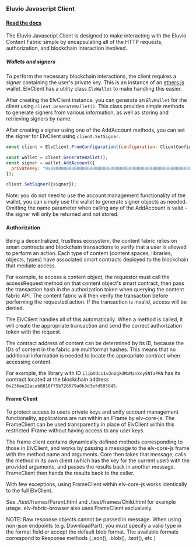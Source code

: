 ### Eluvio Javascript Client

#### [Read the docs](https://eluv-io.github.io/elv-client-js/ElvClient.html)

The Eluvio Javascript Client is designed to make interacting with the Eluvio Content Fabric simple by encapsulating all of the HTTP requests, authorization, and blockchain interaction involved.

##### Wallets and signers

To perform the necessary blockchain interactions, the client requires a *signer* containing the user's private key. This is an instance of an [ethers.js](https://github.com/ethers-io/ethers.js/) wallet. ElvClient has a utility class ```ElvWallet``` to make handling this easier.

After creating the ElvClient instance, you can generate an ```ElvWallet``` for the client using ```client.GenerateWallet()```. This class provides simple methods to generate signers from various information, as well as storing and retrieving signers by name. 

After creating a signer using one of the AddAccount methods, you can set the signer for ElvClient using ``client.SetSigner``.

```javascript
const client = ElvClient.FromConfiguration({configuration: ClientConfiguration});

const wallet = client.GenerateWallet();
const signer = wallet.AddAccount({
  privateKey: "0x0000000000000000000000000000000000000000000000000000000000000000"
});

client.SetSigner({signer});
```

Note: you do not need to use the account management functionality of the wallet, you can simply use the wallet to generate signer objects as needed. Omitting the name parameter when calling any of the AddAccount is valid - the signer will only be returned and not stored.



#### Authorization

Being a decentralized, trustless ecosystem, the content fabric relies on smart contracts and blockchain transactions to verify that a user is allowed to perform an action. Each type of content (content spaces, libraries, objects, types) have associated smart contracts deployed to the blockchain that mediate access.

For example, to access a content object, the requestor must call the accessRequest method on that content object's smart contract, then pass the transaction hash in the authorization token when querying the content fabric API. The content fabric will then verify the transaction before performing the requested action. If the transaction is invalid, access will be denied.

The ElvClient handles all of this automatically. When a method is called, it will create the appropriate transaction and send the correct authorization token with the request.

The contract address of content can be determined by its ID, because the IDs of content in the fabric are multiformat hashes. This means that no additional information is needed to locate the appropriate contract when accessing content.

For example, the library with ID ```ilibVdci1v3nUgXdMxMznXny5NfaPRN``` has its contract located at the blockchain address ```0x236ee22acab8810f75b726079a0b3d3afd505645```. 

#### Frame Client

To protect access to users private keys and unify account management functionality, applications are run within an IFrame by elv-core-js. The FrameClient can be used transparently in place of ElvClient within this restricted IFrame without having access to any user keys.

The frame client contains dynamically defined methods corresponding to those in ElvClient, and works by passing a message to the elv-core-js frame with the method name and arguments. Core then takes that message, calls the method in its own client (which has the key for the current user) with the provided arguments, and passes the results back in another message. FrameClient then hands the results back to the caller.

With few exceptions, using FrameClient within elv-core-js works identically to the full ElvClient.

See ./test/frames/Parent.html and ./test/frames/Child.html for example usage. elv-fabric-browser also uses FrameClient exclusively.

NOTE: Raw response objects cannot be passed in message. When using non-json endpoints (e.g. DownloadPart), you must specify a valid type in the format field or accept the default blob format. The available formats correspond to Response methods (.json(), .blob(), .text(), etc.)

